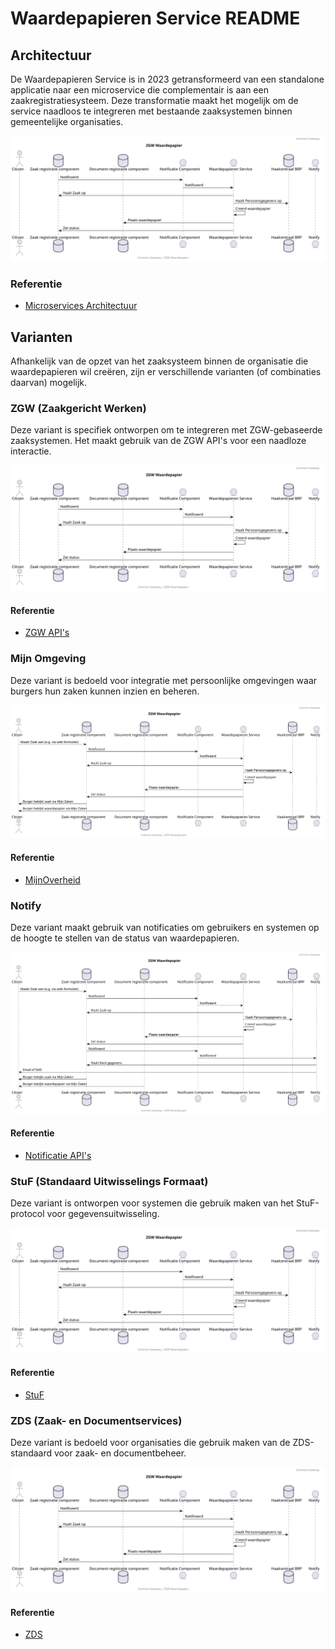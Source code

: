 # Waardepapieren Service README

## Architectuur

De Waardepapieren Service is in 2023 getransformeerd van een standalone applicatie naar een microservice die complementair is aan een zaakregistratiesysteem. Deze transformatie maakt het mogelijk om de service naadloos te integreren met bestaande zaaksystemen binnen gemeentelijke organisaties.

![Microserviced Architecture](https://raw.githubusercontent.com/CommonGateway/WaardepapierenBundle/main/docs/microservice.svg)

### Referentie
- [Microservices Architectuur](https://www.noraonline.nl/wiki/Microservices)

## Varianten

Afhankelijk van de opzet van het zaaksysteem binnen de organisatie die waardepapieren wil creëren, zijn er verschillende varianten (of combinaties daarvan) mogelijk.

### ZGW (Zaakgericht Werken)

Deze variant is specifiek ontworpen om te integreren met ZGW-gebaseerde zaaksystemen. Het maakt gebruik van de ZGW API's voor een naadloze interactie.

![ZGW  Architecture](https://raw.githubusercontent.com/CommonGateway/WaardepapierenBundle/main/docs/zgw_waardepapier_klein.svg)

#### Referentie
- [ZGW API's](https://www.vngrealisatie.nl/producten/api-standaarden-zaakgericht-werken)

### Mijn Omgeving

Deze variant is bedoeld voor integratie met persoonlijke omgevingen waar burgers hun zaken kunnen inzien en beheren.

![Mijn Omgeving  Architecture](https://raw.githubusercontent.com/CommonGateway/WaardepapierenBundle/main/docs/zgw_waardepapier_mijn-zaken.svg)

#### Referentie
- [MijnOverheid](https://www.mijnoverheid.nl/)

### Notify

Deze variant maakt gebruik van notificaties om gebruikers en systemen op de hoogte te stellen van de status van waardepapieren.

![Notify  Architecture](https://raw.githubusercontent.com/CommonGateway/WaardepapierenBundle/main/docs/zgw_waardepapier_notify.svg)

#### Referentie
- [Notificatie API's](https://www.vngrealisatie.nl/producten/api-standaard-notificaties)

### StuF (Standaard Uitwisselings Formaat)

Deze variant is ontworpen voor systemen die gebruik maken van het StuF-protocol voor gegevensuitwisseling.

![Stuf  Architecture](https://raw.githubusercontent.com/CommonGateway/WaardepapierenBundle/main/docs/stuf_waardepapier.svg)

#### Referentie
- [StuF](https://www.gemmaonline.nl/index.php/StUF-gegevenswoordenboeken)

### ZDS (Zaak- en Documentservices)

Deze variant is bedoeld voor organisaties die gebruik maken van de ZDS-standaard voor zaak- en documentbeheer.

![ZDS  Architecture](https://raw.githubusercontent.com/CommonGateway/WaardepapierenBundle/main/docs/zds_waardepapier.svg)

#### Referentie
- [ZDS](https://www.gemmaonline.nl/index.php/Zaak-_en_Documentservices)

